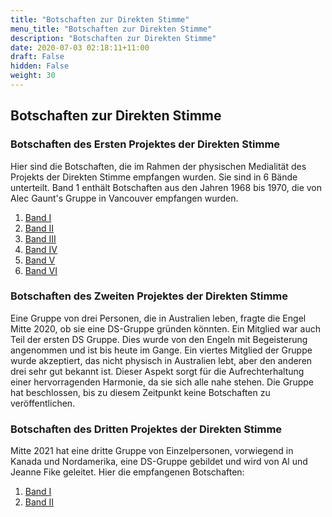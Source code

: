 ```yaml
---
title: "Botschaften zur Direkten Stimme"
menu_title: "Botschaften zur Direkten Stimme"
description: "Botschaften zur Direkten Stimme"
date: 2020-07-03 02:18:11+11:00
draft: False
hidden: False
weight: 30
---
```

## Botschaften zur Direkten Stimme

### Botschaften des Ersten Projektes der Direkten Stimme

Hier sind die Botschaften, die im Rahmen der physischen Medialität des Projekts der Direkten Stimme empfangen wurden. Sie sind in 6 Bände unterteilt. Band 1 enthält Botschaften aus den Jahren 1968 bis 1970, die von Alec Gaunt's Gruppe in Vancouver empfangen wurden.

1. [Band I](/direkte-stimme/botschaften-zur-ds/ds-projekt-1/ds-band-1-1/)
2. [Band II](/direkte-stimme/botschaften-zur-ds/ds-projekt-1/ds-band-1-2/)
3. [Band III](/direkte-stimme/botschaften-zur-ds/ds-projekt-1/ds-band-1-3/)
4. [Band IV](/direkte-stimme/botschaften-zur-ds/ds-projekt-1/ds-band-1-4/)
5. [Band V](/direkte-stimme/botschaften-zur-ds/ds-projekt-1/ds-band-1-5/)
6. [Band VI](/direkte-stimme/botschaften-zur-ds/ds-projekt-1/ds-band-1-6/)

### Botschaften des Zweiten Projektes der Direkten Stimme

Eine Gruppe von drei Personen, die in Australien leben, fragte die Engel Mitte 2020, ob sie eine DS-Gruppe gründen könnten. Ein Mitglied war auch Teil der ersten DS Gruppe. Dies wurde von den Engeln mit Begeisterung angenommen und ist bis heute im Gange. Ein viertes Mitglied der Gruppe wurde akzeptiert, das nicht physisch in Australien lebt, aber den anderen drei sehr gut bekannt ist. Dieser Aspekt sorgt für die Aufrechterhaltung einer hervorragenden Harmonie, da sie sich alle nahe stehen. Die Gruppe hat beschlossen, bis zu diesem Zeitpunkt keine Botschaften zu veröffentlichen.

### Botschaften des Dritten Projektes der Direkten Stimme

Mitte 2021 hat eine dritte Gruppe von Einzelpersonen, vorwiegend in Kanada und Nordamerika, eine DS-Gruppe gebildet und wird von Al und Jeanne Fike geleitet. Hier die empfangenen Botschaften:

1. [Band I](/direkte-stimme/botschaften-zur-ds/ds-projekt-3/ds-band-3-1/)
2. [Band II](/direkte-stimme/botschaften-zur-ds/ds-projekt-3/ds-band-3-2/)
